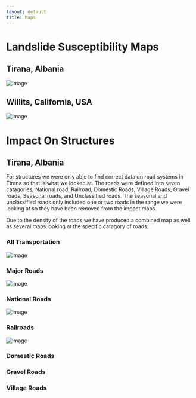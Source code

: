 ```yaml
---
layout: default
title: Maps
---
```


# Landslide Susceptibility Maps

## Tirana, Albania

![image](https://user-images.githubusercontent.com/60631222/77193460-a7cb5680-6ab4-11ea-84eb-f589a1bea24d.png)


## Willits, California, USA

![image](https://user-images.githubusercontent.com/60631222/77193635-f547c380-6ab4-11ea-8b3f-55799dfc2acf.png)

# Impact On Structures

## Tirana, Albania

For structures we were only able to find correct data on road systems in Tirana so that is what we looked at. The roads were defined into seven catagories, National road, Railroad, Domestic Roads, Village Roads, Gravel roads, Seasonal roads, and Unclassified roads. The seasonal and unclassified roads only included one or two roads in the range we were looking at so they have been removed from the impact maps.

Due to the density of the roads we have produced a combined map as well as several maps looking at the specific catagory of roads.

### All Transportation

![image](https://user-images.githubusercontent.com/60631222/77256965-d9c0f200-6c47-11ea-9ba6-c79136b7c588.png)

### Major Roads

![image](https://user-images.githubusercontent.com/60631222/77257020-1c82ca00-6c48-11ea-8420-ddade0365597.png)

### National Roads

![image](https://user-images.githubusercontent.com/60631222/77257055-4d62ff00-6c48-11ea-8c4a-a0d4c828f7c8.png)

### Railroads

![image](https://user-images.githubusercontent.com/60631222/77257083-71bedb80-6c48-11ea-904f-7e0fa5e53f94.png)

### Domestic Roads



### Gravel Roads



### Village Roads

